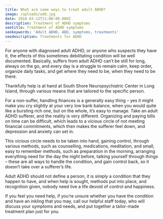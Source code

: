 ```yaml
---
title: What are some ways to treat adult ADHD?
image: /uploads/add.jpg
date: 2016-03-12T21:00:00.000Z
description: Treatment of ADHD symptoms
seotitle: Treatment of ADHD symptoms
seokeywords: 'Adult ADHD, ADD, symptoms, treatments'
seodescription: Treatments for ADHD
---
```

For anyone with diagnosed adult ADHD, or anyone who suspects they have it, the effects of this sometimes debilitating condition will be well documented. Basically, suffers from adult ADHD can’t be still for long, always on the go, and every day is a struggle to remain calm, keep order, organize daily tasks, and get where they need to be, when they need to be there.


Thankfully help is at hand at South Shore Neuropsychiatric Center in Long Island, through various means that are tailored to the specific person.


For a non-suffer, handling finances is a generally easy thing – yes it might make you cry slightly at your very low bank balance, when you would quite like a bursting rich one, but on the whole, it’s easy to manage. Take an adult ADHD sufferer, and the reality is very different. Organizing and paying bills on time can be difficult, which leads to a vicious circle of not meeting financial commitments, which then makes the sufferer feel down, and depression and anxiety can set in.


This vicious circle needs to be taken into hand, gaining control, through various methods, such as counselling, medications, meditation, and small, easy to remember methods, such as preparation in the morning, arranging everything need for the day the night before, talking yourself through things – these are all ways to handle the condition, and gain control back, so it doesn’t take over a sufferer’s life.


Adult ADHD should not define a person, it is simply a condition that they happen to have, and when help is sought, methods put into place, and recognition given, nobody need live a life devoid of control and happiness.


If you feel you need help, if you’re unsure whether you have the condition and have an inkling that you may, call our helpful staff today, who will discuss your symptoms and needs, and put together a tailor-made treatment plan just for you.
